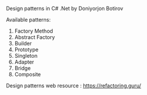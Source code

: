 Design patterns in C# .Net by Doniyorjon Botirov

Available patterns:

1. Factory Method
2. Abstract Factory
3. Builder
4. Prototype
5. Singleton
6. Adapter
7. Bridge
8. Composite



Design patterns web resource : https://refactoring.guru/